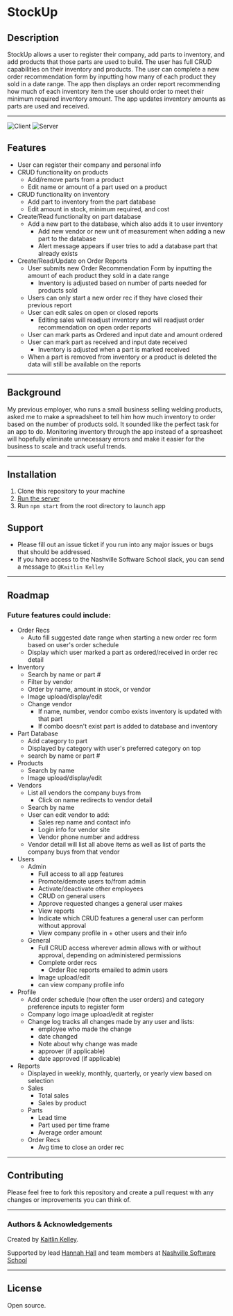 # StockUp

## Description

StockUp allows a user to register their company, add parts to inventory, and add products that those parts are used to build. The user has full CRUD capabilities on their inventory and products. The user can complete a new order recommendation form by inputting how many of each product they sold in a date range. The app then displays an order report recommending how much of each inventory item the user should order to meet their minimum required inventory amount. The app updates inventory amounts as parts are used and received.

---
![Client](https://img.shields.io/badge/Client%20Side-HTML%2C%20CSS%2C%20React%2C%20React--Bootstrap-blue)
![Server](https://img.shields.io/badge/Server%20Side-Python%2FDjango%2C%20Django--safedelete-blue)

## Features
* User can register their company and personal info
* CRUD functionality on products
    * Add/remove parts from a product
    * Edit name or amount of a part used on a product
* CRUD functionality on inventory
    * Add part to inventory from the part database
    * Edit amount in stock, minimum required, and cost
* Create/Read functionality on part database
    * Add a new part to the database, which also adds it to user inventory
        * Add new vendor or new unit of measurement when adding a new part to the database
        * Alert message appears if user tries to add a database part that already exists
* Create/Read/Update on Order Reports
    * User submits new Order Recommendation Form by inputting the amount of each product they sold in a date range
        * Inventory is adjusted based on number of parts needed for products sold
    * Users can only start a new order rec if they have closed their previous report
    * User can edit sales on open or closed reports
        * Editing sales will readjust inventory and will readjust order recommendation on open order reports
    * User can mark parts as Ordered and input date and amount ordered
    * User can mark part as received and input date received
        * Inventory is adjusted when a part is marked received
    * When a part is removed from inventory or a product is deleted the data will still be available on the reports

---
## Background

My previous employer, who runs a small business selling welding products, asked me to make a spreadsheet to tell him how much inventory to order based on the number of products sold. It sounded like the perfect task for an app to do. Monitoring inventory through the app instead of a spreasheet will hopefully eliminate unnecessary errors and make it easier for the business to scale and track useful trends.  

---

## Installation

1. Clone this repository to your machine
3. [Run the server](https://github.com/KaitlinJKelley/stock-up-server)
3. Run `npm start` from the root directory to launch app

## Support

* Please fill out an issue ticket if you run into any major issues or bugs that should be addressed.
* If you have access to the Nashville Software School slack, you can send a message to `@Kaitlin Kelley`

---
## Roadmap

### Future features could include:

* Order Recs
    * Auto fill suggested date range when starting a new order rec form based on user's order schedule 
    * Display which user marked a part as ordered/received in order rec detail
* Inventory
    * Search by name or part # 
    * Filter by vendor 
    * Order by name, amount in stock, or vendor 
    * Image upload/display/edit
    * Change vendor
        * If name, number, vendor combo exists inventory is updated with that part
        * If combo doesn't exist part is added to database and inventory
* Part Database
    * Add category to part 
    * Displayed by category with user's preferred category on top
    * search by name or part #
* Products
    * Search by name
    * Image upload/display/edit
* Vendors
    * List all vendors the company buys from
        * Click on name redirects to vendor detail
    * Search by name
    * User can edit vendor to add:
        * Sales rep name and contact info
        * Login info for vendor site
        * Vendor phone number and address
    * Vendor detail will list all above items as well as list of parts the company buys from that vendor
* Users
    * Admin
        * Full access to all app features 
        * Promote/demote users to/from admin
        * Activate/deactivate other employees 
        * CRUD on general users
        * Approve requested changes a general user makes
        * View reports
        * Indicate which CRUD features a general user can perform without approval
        * View company profile in + other users and their info
    * General 
        * Full CRUD access wherever admin allows with or without approval, depending on administered permissions 
        * Complete order recs
            * Order Rec reports emailed to admin users
        * Image upload/edit 
        * can view company profile info
* Profile 
    * Add order schedule (how often the user orders) and category preference inputs to register form 
    * Company logo image upload/edit at register 
    * Change log tracks all changes made by any user and lists:
        * employee who made the change
        * date changed
        * Note about why change was made
        * approver (if applicable)
        * date approved (if applicable)
* Reports  
    * Displayed in weekly, monthly, quarterly, or yearly view based on selection 
    * Sales
        * Total sales
        * Sales by product
    * Parts
        * Lead time
        * Part used per time frame
        * Average order amount
    * Order Recs
        * Avg time to close an order rec

---
## Contributing

Please feel free to fork this repository and create a pull request with any changes or improvements you can think of. 

---
### Authors & Acknowledgements

Created by [Kaitlin Kelley](https://github.com/kjk1325).

Supported by lead [Hannah Hall](https://github.com/hannahhall) and team members at [Nashville Software School](https://nashvillesoftwareschool.com)

---

## License

Open source.